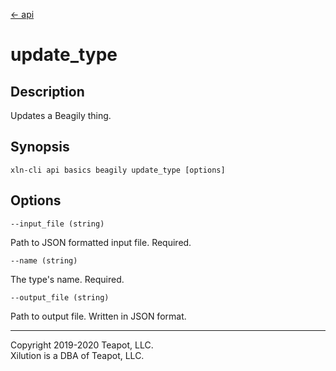[<- api](../../../api/index.md)

# update_type

## Description

Updates a Beagily thing.

## Synopsis

```
xln-cli api basics beagily update_type [options]
```

## Options

`--input_file (string)`

Path to JSON formatted input file. Required.

`--name (string)`

The type's name. Required.

`--output_file (string)`

Path to output file. Written in JSON format.

---
Copyright 2019-2020 Teapot, LLC.  
Xilution is a DBA of Teapot, LLC.
